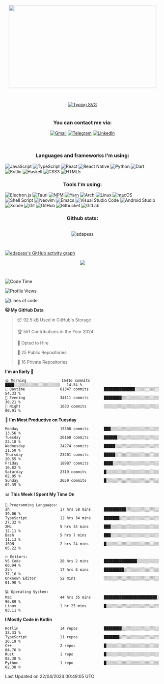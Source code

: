 <div align="center"><kbd><img src="https://user-images.githubusercontent.com/47182987/204107754-a9aaa006-d979-4808-90c3-f87b68740812.png" width="480" height="270"/></kbd></div>

&nbsp;

<div align="center">
<a href="https://git.io/typing-svg"><img src="https://readme-typing-svg.herokuapp.com?duration=7000&color=EBCB8B&background=3B4252F4&vCenter=true&width=900&lines=Hi+);I%E2%80%99m+interested+in+coding%2C+reading%2C+music%2C+apes;currently+working+as+a+React+Native+developer;looking+to+collaborate+on+React%2FJS%2FElectron%2FReact+Native%2FDart+project;Also+I'm+big+fan+of+Neovim%2C+Tmux%2C++Xmonad+and+all+Linux+stuff;Running+Arch+Linux+with+Xmonad,+Qtile+and+KDE+on+my+mobile+workstation;You+can+reach+me+by+an+email+below" alt="Typing SVG" /></a>
</div>
&nbsp;
<div align="center">
  <h3>You can contact me via:</h3>
  
[![Gmail](https://img.shields.io/badge/Gmail-D14836?style=for-the-badge&logo=gmail&logoColor=white)](mailto:edmondavetisyanw@gmail.com)
[![Telegram](https://img.shields.io/badge/Telegram-2CA5E0?style=for-the-badge&logo=telegram&logoColor=white)](https://t.me/edmondrush)
[![LinkedIn](https://img.shields.io/badge/linkedin-%230077B5.svg?style=for-the-badge&logo=linkedin&logoColor=white)](https://www.linkedin.com/skill-assessments/JavaScript/report/)
</div>

&nbsp;

<div align="center">
  <h3>Languages and frameworks I'm using:</h3>
  </div>
  
  ![JavaScript](https://img.shields.io/badge/javascript-%23323330.svg?style=for-the-badge&logo=javascript&logoColor=%23F7DF1E)
  ![TypeScript](https://img.shields.io/badge/typescript-%23007ACC.svg?style=for-the-badge&logo=typescript&logoColor=white)
  ![React](https://img.shields.io/badge/react-%2320232a.svg?style=for-the-badge&logo=react&logoColor=%2361DAFB)
  ![React Native](https://img.shields.io/badge/react_native-%2320232a.svg?style=for-the-badge&logo=react&logoColor=%2361DAFB)
  ![Python](https://img.shields.io/badge/python-3670A0?style=for-the-badge&logo=python&logoColor=ffdd54)
  ![Dart](https://img.shields.io/badge/dart-%230175C2.svg?style=for-the-badge&logo=dart&logoColor=white)
  ![Kotlin](https://img.shields.io/badge/kotlin-%237F52FF.svg?style=for-the-badge&logo=kotlin&logoColor=white)
  ![Haskell](https://img.shields.io/badge/Haskell-5e5086?style=for-the-badge&logo=haskell&logoColor=white)
  ![CSS3](https://img.shields.io/badge/css3-%231572B6.svg?style=for-the-badge&logo=css3&logoColor=white)
  ![HTML5](https://img.shields.io/badge/html5-%23E34F26.svg?style=for-the-badge&logo=html5&logoColor=white)
  
  <div align="center">
  <h3>Tools I'm using:</h3>
  </div>
  
  ![Electron.js](https://img.shields.io/badge/Electron-191970?style=for-the-badge&logo=Electron&logoColor=white)
  ![Tauri](https://img.shields.io/badge/tauri-%2324C8DB.svg?style=for-the-badge&logo=tauri&logoColor=%23FFFFFF)
  ![NPM](https://img.shields.io/badge/NPM-%23000000.svg?style=for-the-badge&logo=npm&logoColor=white)
  ![Yarn](https://img.shields.io/badge/yarn-%232C8EBB.svg?style=for-the-badge&logo=yarn&logoColor=white)
  ![Arch](https://img.shields.io/badge/Arch%20Linux-1793D1?logo=arch-linux&logoColor=fff&style=for-the-badge)
  ![Linux](https://img.shields.io/badge/Linux-FCC624?style=for-the-badge&logo=linux&logoColor=black)
  ![macOS](https://img.shields.io/badge/mac%20os-000000?style=for-the-badge&logo=macos&logoColor=F0F0F0)
  ![Shell Script](https://img.shields.io/badge/shell_script-%23121011.svg?style=for-the-badge&logo=gnu-bash&logoColor=white)
  ![Neovim](https://img.shields.io/badge/NeoVim-%2357A143.svg?&style=for-the-badge&logo=neovim&logoColor=white)
  ![Emacs](https://img.shields.io/badge/Emacs-%237F5AB6.svg?&style=for-the-badge&logo=gnu-emacs&logoColor=white)
  ![Visual Studio Code](https://img.shields.io/badge/Visual%20Studio%20Code-0078d7.svg?style=for-the-badge&logo=visual-studio-code&logoColor=white)
  ![Android Studio](https://img.shields.io/badge/Android%20Studio-3DDC84.svg?style=for-the-badge&logo=android-studio&logoColor=white)
  ![Xcode](https://img.shields.io/badge/Xcode-007ACC?style=for-the-badge&logo=Xcode&logoColor=white)
  ![Git](https://img.shields.io/badge/git-%23F05033.svg?style=for-the-badge&logo=git&logoColor=white)
  ![GitHub](https://img.shields.io/badge/github-%23121011.svg?style=for-the-badge&logo=github&logoColor=white)
  ![Bitbucket](https://img.shields.io/badge/bitbucket-%230047B3.svg?style=for-the-badge&logo=bitbucket&logoColor=white)
  ![GitLab](https://img.shields.io/badge/gitlab-%23181717.svg?style=for-the-badge&logo=gitlab&logoColor=white)
  
<div align="center">

  <h3>Github stats:</h3>
  <br>
  <img align="center" src="https://github-readme-streak-stats.herokuapp.com/?user=edapess&theme=dark" alt="edapess" />
</div>

&nbsp;

[![edapess's GitHub activity graph](https://activity-graph.herokuapp.com/graph?username=edapess&theme=xcode)](https://github.com/edapess)

<div align="center">
  <img src="https://github-readme-stats.vercel.app/api/wakatime?username=edapess&theme=dark&layout=compact"></img>
</div>

&nbsp;

<!--START_SECTION:waka-->
![Code Time](http://img.shields.io/badge/Code%20Time-5%2C501%20hrs%2049%20mins-blue)

![Profile Views](http://img.shields.io/badge/Profile%20Views-0-blue)

![Lines of code](https://img.shields.io/badge/From%20Hello%20World%20I%27ve%20Written-24.6%20million%20lines%20of%20code-blue)

**🐱 My GitHub Data** 

> 📦 92.5 kB Used in GitHub's Storage 
 > 
> 🏆 551 Contributions in the Year 2024
 > 
> 💼 Opted to Hire
 > 
> 📜 25 Public Repositories 
 > 
> 🔑 16 Private Repositories 
 > 
**I'm an Early 🐤** 

```text
🌞 Morning                16416 commits       ████░░░░░░░░░░░░░░░░░░░░░   14.54 % 
🌆 Daytime                61347 commits       ██████████████░░░░░░░░░░░   54.33 % 
🌃 Evening                34111 commits       ████████░░░░░░░░░░░░░░░░░   30.21 % 
🌙 Night                  1033 commits        ░░░░░░░░░░░░░░░░░░░░░░░░░   00.91 % 
```
📅 **I'm Most Productive on Tuesday** 

```text
Monday                   15308 commits       ███░░░░░░░░░░░░░░░░░░░░░░   13.56 % 
Tuesday                  26168 commits       ██████░░░░░░░░░░░░░░░░░░░   23.18 % 
Wednesday                24274 commits       █████░░░░░░░░░░░░░░░░░░░░   21.50 % 
Thursday                 23201 commits       █████░░░░░░░░░░░░░░░░░░░░   20.55 % 
Friday                   18987 commits       ████░░░░░░░░░░░░░░░░░░░░░   16.82 % 
Saturday                 2319 commits        █░░░░░░░░░░░░░░░░░░░░░░░░   02.05 % 
Sunday                   2650 commits        █░░░░░░░░░░░░░░░░░░░░░░░░   02.35 % 
```


📊 **This Week I Spent My Time On** 

```text
💬 Programming Languages: 
sh                       17 hrs 58 mins      ██████████░░░░░░░░░░░░░░░   39.06 % 
TypeScript               12 hrs 34 mins      ███████░░░░░░░░░░░░░░░░░░   27.32 % 
XML                      5 hrs 34 mins       ███░░░░░░░░░░░░░░░░░░░░░░   12.11 % 
Bash                     5 hrs 7 mins        ███░░░░░░░░░░░░░░░░░░░░░░   11.13 % 
JSON                     2 hrs 24 mins       █░░░░░░░░░░░░░░░░░░░░░░░░   05.22 % 

🔥 Editors: 
VS Code                  28 hrs 2 mins       ███████████████░░░░░░░░░░   60.94 % 
Zsh                      17 hrs 6 mins       █████████░░░░░░░░░░░░░░░░   37.16 % 
Unknown Editor           52 mins             ░░░░░░░░░░░░░░░░░░░░░░░░░   01.90 % 

💻 Operating System: 
Mac                      44 hrs 35 mins      ████████████████████████░   96.89 % 
Linux                    1 hr 25 mins        █░░░░░░░░░░░░░░░░░░░░░░░░   03.11 % 
```

**I Mostly Code in Kotlin** 

```text
Kotlin                   14 repos            ████████░░░░░░░░░░░░░░░░░   33.33 % 
TypeScript               11 repos            ███████░░░░░░░░░░░░░░░░░░   26.19 % 
C++                      2 repos             █░░░░░░░░░░░░░░░░░░░░░░░░   04.76 % 
Rust                     1 repo              █░░░░░░░░░░░░░░░░░░░░░░░░   02.38 % 
Python                   1 repo              █░░░░░░░░░░░░░░░░░░░░░░░░   02.38 % 
```




 Last Updated on 22/04/2024 00:49:05 UTC
<!--END_SECTION:waka-->
